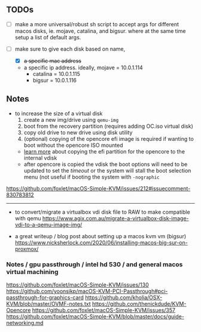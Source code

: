 ## TODOs

- [ ] make a more universal/robust sh script to accept args for different macos disks,
ie. mojave, catalina, and bigsur. where at the same time setup a list of default args.

- [ ] make sure to give each disk based on name, 
	- [x] ~~a specific mac address~~
	- a specific ip address. ideally, mojave = 10.0.1.114
		- catalina = 10.0.1.115
		- bigsur = 10.0.1.116


## Notes

- to increase the size of a virtual disk
  1. create a new img/drive using `qemu-img`
  2. boot from the recovery partition (requires adding OC.iso virtual disk)
  3. copy old drive to new drive using disk utility
	4. (optional) copying of the opencore efi image is required if wanting to boot without the opencore ISO mounted
	- [learn more][lm1] about copying the efi partition for the opencore to the internal vdisk
	- after opencore is copied the vdisk the boot options will need to be updated to set the _timeout_ or the system will stall the boot selection menu (not useful if booting the system with `-nographic`

https://github.com/foxlet/macOS-Simple-KVM/issues/212#issuecomment-830783812

[lm1]: <https://www.nicksherlock.com/2021/10/installing-macos-12-monterey-on-proxmox-7/#more-1167>

---

- to convert/migrate a virtualbox vdi disk file to RAW to make compatible with qemu
https://www.agix.com.au/migrate-a-virtualbox-disk-image-vdi-to-a-qemu-image-img/

- a great writeup / blog post about setting up a macos kvm vm (bigsur)
https://www.nicksherlock.com/2020/06/installing-macos-big-sur-on-proxmox/

### Notes / gpu passthrough / intel hd 530 / and general macos virtual machining 

https://github.com/foxlet/macOS-Simple-KVM/issues/130
https://github.com/yoonsikp/macOS-KVM-PCI-Passthrough#pci-passthrough-for-graphics-card
https://github.com/kholia/OSX-KVM/blob/master/OVMF-notes.txt
https://github.com/thenickdude/KVM-Opencore
https://github.com/foxlet/macOS-Simple-KVM/issues/357
https://github.com/foxlet/macOS-Simple-KVM/blob/master/docs/guide-networking.md
